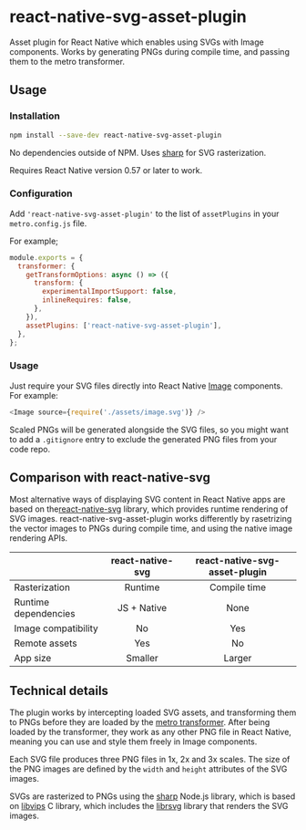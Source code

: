 # react-native-svg-asset-plugin

Asset plugin for React Native which enables using SVGs with Image components. Works by generating PNGs during compile time, and passing them to the metro transformer.


## Usage

### Installation

```bash
npm install --save-dev react-native-svg-asset-plugin
```

No dependencies outside of NPM. Uses [sharp](https://github.com/lovell/sharp) for SVG rasterization.

Requires React Native version 0.57 or later to work.


### Configuration

Add `'react-native-svg-asset-plugin'` to the list of `assetPlugins` in your `metro.config.js` file.

For example;

```javascript
module.exports = {
  transformer: {
    getTransformOptions: async () => ({
      transform: {
        experimentalImportSupport: false,
        inlineRequires: false,
      },
    }),
    assetPlugins: ['react-native-svg-asset-plugin'],
  },
};
```

### Usage

Just require your SVG files directly into React Native [Image](https://facebook.github.io/react-native/docs/image) components. For example:

```javascript
<Image source={require('./assets/image.svg')} />
```

Scaled PNGs will be generated alongside the SVG files, so you might want to add a `.gitignore` entry to exclude the generated PNG files from your code repo.


## Comparison with react-native-svg

Most alternative ways of displaying SVG content in React Native apps are based on the[react-native-svg](https://github.com/react-native-community/react-native-svg) library, which provides runtime rendering of SVG images. react-native-svg-asset-plugin works differently by rasetrizing the vector images to PNGs during compile time, and using the native image rendering APIs.

|                      |  react-native-svg  |  react-native-svg-asset-plugin  |
|----------------------|:------------------:|:-------------------------------:|
| Rasterization        |  Runtime           |  Compile time                   |
| Runtime dependencies |  JS + Native       |  None                           |
| Image compatibility  |  No                |  Yes                            |
| Remote assets        |  Yes               |  No                             |
| App size             |  Smaller           |  Larger                         |


## Technical details

The plugin works by intercepting loaded SVG assets, and transforming them to PNGs before they are loaded by the [metro transformer](https://facebook.github.io/metro/docs/en/concepts#transformation). After being loaded by the transformer, they work as any other PNG file in React Native, meaning you can use and style them freely in Image components.

Each SVG file produces three PNG files in 1x, 2x and 3x scales. The size of the PNG images are defined by the `width` and `height` attributes of the SVG images.

SVGs are rasterized to PNGs using the [sharp](https://github.com/lovell/sharp) Node.js library, which is based on [libvips](https://github.com/libvips/libvips) C library, which includes the [librsvg](https://github.com/GNOME/librsvg) library that renders the SVG images.
